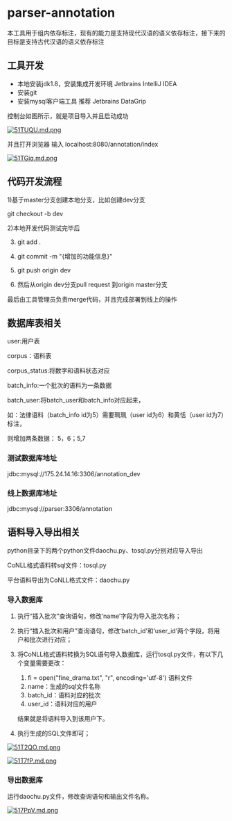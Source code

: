 # parser-annotation
本工具用于组内依存标注，现有的能力是支持现代汉语的语义依存标注，接下来的目标是支持古代汉语的语义依存标注

## 工具开发
-   本地安装jdk1.8，安装集成开发环境 Jetbrains IntelliJ IDEA
-   安装git
-   安装mysql客户端工具 推荐 Jetbrains DataGrip

控制台如图所示，就是项目导入并且启动成功

[![51TUQU.md.png](https://z3.ax1x.com/2021/10/15/51TUQU.md.png)](https://imgtu.com/i/51TUQU)

并且打开浏览器 输入 localhost:8080/annotation/index

[![51TGiq.md.png](https://z3.ax1x.com/2021/10/15/51TGiq.md.png)](https://imgtu.com/i/51TGiq)



## 代码开发流程

1)基于master分支创建本地分支，比如创建dev分支

git checkout -b dev

2)本地开发代码测试完毕后

3) git add .

4) git commit -m "{增加的功能信息}"

5) git push origin dev

6) 然后从origin dev分支pull request 到origin master分支

最后由工具管理员负责merge代码，并且完成部署到线上的操作

##  数据库表相关

user:用户表

corpus：语料表

corpus_status:将数字和语料状态对应

batch_info:一个批次的语料为一条数据

batch_user:将batch_user和batch_info对应起来，

  如：法律语料（batch_info id为5）需要珮珮（user id为6）和黄恬（user id为7）标注，

   则增加两条数据：  5，6；5,7

### 测试数据库地址

jdbc:mysql://175.24.14.16:3306/annotation_dev

### 线上数据库地址

jdbc:mysql://parser:3306/annotation

## 语料导入导出相关

python目录下的两个python文件daochu.py、tosql.py分别对应导入导出

CoNLL格式语料转sql文件：tosql.py

平台语料导出为CoNLL格式文件：daochu.py

### 导入数据库

1. 执行“插入批次”查询语句，修改‘name’字段为导入批次名称；

2. 执行“插入批次和用户”查询语句，修改‘batch_id’和‘user_id’两个字段，将用户和批次进行对应；

3. 将CoNLL格式语料转换为SQL语句导入数据库，运行tosql.py文件，有以下几个变量需要更改：

   1. fi = open("fine_drama.txt", "r", encoding='utf-8') 语料文件
   2. name：生成的sql文件名称
   3. batch_id：语料对应的批次
   4. user_id：语料对应的用户

   结果就是将语料导入到该用户下。

4. 执行生成的SQL文件即可；

   

[![51T2QO.md.png](https://z3.ax1x.com/2021/10/15/51T2QO.md.png)](https://imgtu.com/i/51T2QO)

[![51T7fP.md.png](https://z3.ax1x.com/2021/10/15/51T7fP.md.png)](https://imgtu.com/i/51T7fP)

### 导出数据库

运行daochu.py文件，修改查询语句和输出文件名称。

[![517PpV.md.png](https://z3.ax1x.com/2021/10/15/517PpV.md.png)](https://imgtu.com/i/517PpV)